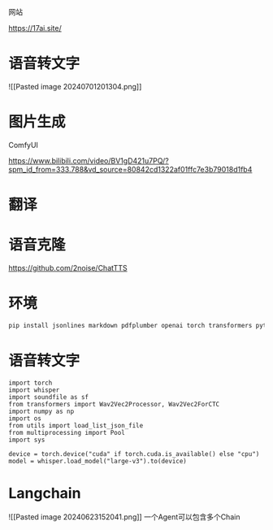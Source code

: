 网站

https://17ai.site/



# 语音转文字

![[Pasted image 20240701201304.png]]




# 图片生成

ComfyUI

https://www.bilibili.com/video/BV1gD421u7PQ/?spm_id_from=333.788&vd_source=80842cd1322af01ffc7e3b79018d1fb4




# 翻译




# 语音克隆
https://github.com/2noise/ChatTTS




# 环境

```bash
pip install jsonlines markdown pdfplumber openai torch transformers python-docx

```



# 语音转文字

```
import torch
import whisper
import soundfile as sf
from transformers import Wav2Vec2Processor, Wav2Vec2ForCTC
import numpy as np
import os
from utils import load_list_json_file
from multiprocessing import Pool
import sys

device = torch.device("cuda" if torch.cuda.is_available() else "cpu")
model = whisper.load_model("large-v3").to(device)

```


# Langchain

![[Pasted image 20240623152041.png]]
一个Agent可以包含多个Chain